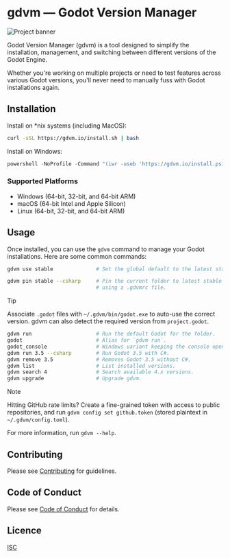 # gdvm — Godot Version Manager

![Project banner](https://gdvm.io/gdvm-banner.png)

Godot Version Manager (gdvm) is a tool designed to simplify the installation, management, and switching between different versions of the Godot Engine.

Whether you're working on multiple projects or need to test features across various Godot versions, you'll never need to manually fuss with Godot installations again.

## Installation

Install on \*nix systems (including MacOS):

```bash
curl -sSL https://gdvm.io/install.sh | bash
```

Install on Windows:

```powershell
powershell -NoProfile -Command "(iwr -useb 'https://gdvm.io/install.ps1.txt').Content | iex"
```

### Supported Platforms

- Windows (64-bit, 32-bit, and 64-bit ARM)
- macOS (64-bit Intel and Apple Silicon)
- Linux (64-bit, 32-bit, and 64-bit ARM)

## Usage

Once installed, you can use the `gdvm` command to manage your Godot installations. Here are some common commands:

```bash
gdvm use stable              # Set the global default to the latest stable.

gdvm pin stable --csharp     # Pin the current folder to latest stable with C#,
                             # using a .gdvmrc file.
```

> [!TIP]
> Associate `.godot` files with `~/.gdvm/bin/godot.exe` to auto-use the correct version. gdvm can also detect the required version from `project.godot`.

```bash
gdvm run                     # Run the default Godot for the folder.
godot                        # Alias for `gdvm run`.
godot_console                # Windows variant keeping the console open.
gdvm run 3.5 --csharp        # Run Godot 3.5 with C#.
gdvm remove 3.5              # Removes Godot 3.5 without C#.
gdvm list                    # List installed versions.
gdvm search 4                # Search available 4.x versions.
gdvm upgrade                 # Upgrade gdvm.
```

> [!NOTE]
> Hitting GitHub rate limits? Create a fine-grained token with access to public repositories, and run `gdvm config set github.token` (stored plaintext in `~/.gdvm/config.toml`).

For more information, run `gdvm --help`.

## Contributing

Please see [Contributing](CONTRIBUTING.md) for guidelines.

## Code of Conduct

Please see [Code of Conduct](CODE_OF_CONDUCT.md) for details.

## Licence

[ISC](LICENCE)
